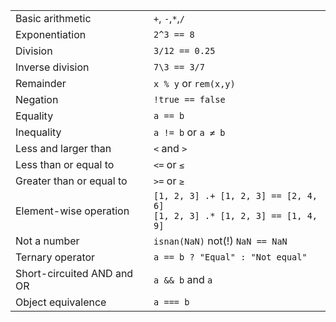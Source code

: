 |                  |                       |
| ---------------- | --------------------- |
| Basic arithmetic | `+`, `-`,`*`,`/`      |
| Exponentiation   | `2^3 == 8`            |
| Division         | `3/12 == 0.25`        |
| Inverse division | `7\3 == 3/7`          |
| Remainder        | `x % y` or `rem(x,y)` |
| Negation         | `!true == false`      |
| Equality         | `a == b`              |
| Inequality               | `a != b` or `a ≠ b`                                                            |
| Less and larger than     | `<` and `>`                                                                    |
| Less than or equal to    | `<=` or `≤`                                                                    |
| Greater than or equal to | `>=` or `≥`                                                                    |
| Element-wise operation   | `[1, 2, 3] .+ [1, 2, 3] == [2, 4, 6]`<br>`[1, 2, 3] .* [1, 2, 3] == [1, 4, 9]` |
| Not a number             | `isnan(NaN)` not(!) `NaN == NaN`                                               |
| Ternary operator         | `a == b ? "Equal" : "Not equal"`                                               |
| Short-circuited AND and OR | `a && b` and <code>a || b</code> |
| Object equivalence | `a === b` |
